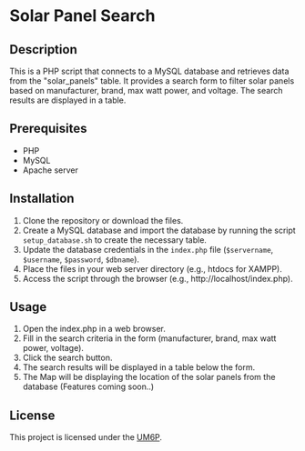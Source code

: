 # Solar Panel Search

## Description
This is a PHP script that connects to a MySQL database and retrieves data from the "solar_panels" table. It provides a search form to filter solar panels based on manufacturer, brand, max watt power, and voltage. The search results are displayed in a table.

## Prerequisites
- PHP
- MySQL
- Apache server

## Installation
1. Clone the repository or download the files.
2. Create a MySQL database and import the database by running the script `setup_database.sh` to create the necessary table.
3. Update the database credentials in the `index.php` file (`$servername`, `$username`, `$password`, `$dbname`).
4. Place the files in your web server directory (e.g., htdocs for XAMPP).
5. Access the script through the browser (e.g., http://localhost/index.php).

## Usage
1. Open the index.php in a web browser.
2. Fill in the search criteria in the form (manufacturer, brand, max watt power, voltage).
3. Click the search button.
4. The search results will be displayed in a table below the form.
5. The Map will be displaying the location of the solar panels from the database (Features coming soon..)

## License
This project is licensed under the [UM6P](LICENSE).
